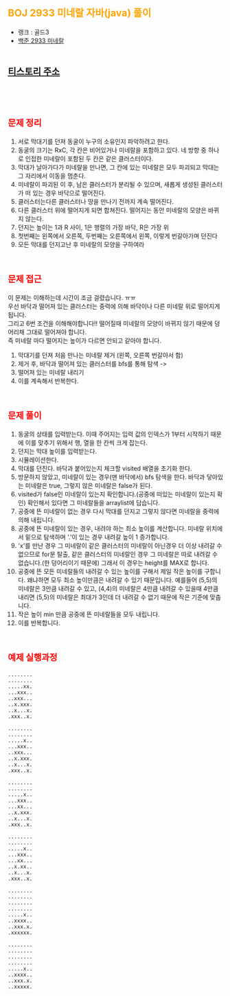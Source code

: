 # <span style="color:orange; font-size:17pt; font-weight:bold">BOJ 2933 미네랄 자바(java)  풀이</span>
- 랭크 : 골드3
- [백준 2933 미네랄](https://www.acmicpc.net/problem/2933)
<br><br>

## [티스토리 주소](https://hoho325.tistory.com/)
<br><br>

# <span style="color: red; font-size:15pt">문제 정리</span>
1. 서로 막대기를 던져 동굴이 누구의 소유인지 파악하려고 한다.
2. 동굴의 크기는 RxC, 각 칸은 비어있거나 미네랄을 포함하고 있다. 네 방향 중 하나로 인접한 미네랄이 포함된 두 칸은 같은 클러스터이다.
3. 막대가 날아가다가 미네랄을 만나면, 그 칸에 있는 미네랄은 모두 파괴되고 막대는 그 자리에서 이동을 멈춘다.
4. 미네랄이 파괴된 이 후, 남은 클러스터가 분리될 수 있으며, 새롭게 생성된 클러스터가 떠 있는 경우 바닥으로 떨어진다.
5. 클러스터는다른 클러스터나 땅을 만나기 전까지 계속 떨어진다.
6. 다른 클러스터 위에 떨어지게 되면 합쳐진다. 떨어지는 동안 미네랄의 모양은 바뀌지 않는다.
7. 던지는 높이는 1과 R 사이, 1은 행렬의 가장 바닥, R은 가장 위
8. 첫번째는 왼쪽에서 오른쪽, 두번째는 오른쪽에서 왼쪽, 이렇게 번갈아가며 던진다
9. 모든 막대를 던지고난 후 미네랄의 모양을 구하여라
<br><br>

# <span style="color: red; font-size:15pt">문제 접근</span>
이 문제는 이해하는데 시간이 조금 걸렸습니다. ㅠㅠ   
우선 바닥과 떨어져 있는 클러스터는 중력에 의해 바닥이나 다른 미네랄 위로 떨어지게 됩니다.  
그리고 6번 조건을 이해해야합니다!! 떨어질때 미네랄의 모양이 바뀌지 않기 때문에 덩어리채 그대로 떨어져야 합니다.  
즉 미네랄 마다 떨어지는 높이가 다르면 안되고 같아야 합니다.  
1. 막대기를 던져 처음 만나는 미네랄 제거 (왼쪽, 오른쪽 번갈아서 함)
2. 제거 후, 바닥과 떨어져 있는 클러스터를 bfs를 통해 탐색 -> 
3. 떨어져 있는 미네랄 내리기
4. 이를 계속해서 반복한다.
<br><br>

# <span style="color: red; font-size:15pt">문제 풀이</span>
1. 동굴의 상태를 입력받는다. 이때 주어지는 입력 값의 인덱스가 1부터 시작하기 때문에 이를 맞추기 위해서 행, 열을 한 칸씩 크게 잡는다.
2. 던지는 막대 높이를 입력받는다.
3. 시뮬레이션한다.
4. 막대를 던진다. 바닥과 붙어있는지 체크할 visited 배열을 초기화 한다.
5. 방문하지 않았고, 미네랄이 있는 경우(맨 바닥에서) bfs 탐색을 한다. 바닥과 닿아있는 미네랄은 true, 그렇지 않은 미네랄은 false가 된다.
6. visited가 false인 미네랄이 있는지 확인합니다.(공중에 떠있는 미네랄이 있는지 확인) 확인해서 있다면 그 미네랄들을 arraylist에 담습니다.
7. 공중에 뜬 미네랄이 없는 경우 다시 막대를 던지고 그렇지 않다면 미네랄을 중력에 의해 내립니다.
8. 공중에 뜬 미네랄이 있는 경우, 내려야 하는 최소 높이를 계산합니다. 미네랄 위치에서 밑으로 탐색하며 '.'이 있는 경우 내려갈 높이 1 증가합니다.
9. 'x'를 만난 경우 그 미네랄이 같은 클러스터의 미네랄이 아닌경우 더 이상 내려갈 수 없으므로 for문 탈출, 같은 클러스터의 미네랄인 경우 그 미네랄은 따로 내려갈 수 없습니다.(한 덩어리이기 때문에) 그래서 이 경우는 height를 MAX로 합니다.
10. 공중에 뜬 모든 미네랄들의 내려갈 수 있는 높이를 구해서 제일 작은 높이를 구합니다. 왜냐하면 모두 최소 높이만큼은 내려갈 수 있기 때문입니다. 예를들어 (5,5)의 미네랄은 3만큼 내려갈 수 있고, (4,4)의 미네랄은 4만큼 내려갈 수 있을때 4만큼 내리면 (5,5)의 미네랄은 최대가 3인데 더 내려갈 수 없기 때문에 작은 기준에 맞춥니다.
11. 작은 높이 min 만큼 공중에 뜬 미네랄들을 모두 내립니다.
12. 이를 반복합니다.
<br><br>

# <span style="color: red; font-size:15pt">예제 실행과정</span>
```
........
........
.....xx.
...xxx..
..xxx...
..x.xxx.
..x...x.
.xxx..x.

........
........
.....x..
...xxx..
..xxx...
..x.xxx.
..x...x.
.xxx..x.

........
........
.....x..
...xxx..
...xx...
..x.xxx.
..x...x.
.xxx..x.

........
........
.....x..
...xxx..
...xx...
..x.xx..
..x...x.
.xxx..x.

........
........
........
........
.....x..
..xxxx..
..xxx.x.
.xxxxxx.

........
........
........
........
.....x..
..xxxx..
..xxx.x.
..xxxxx.
```
